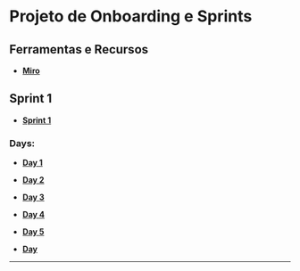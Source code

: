 # Projeto de Onboarding e Sprints

## Ferramentas e Recursos

- **[Miro](https://miro.com/welcomeonboard/VHlPWlZUcElYc0xTcHBRb3NlS05XenBVSGdYRG9SSHR1Q2VUZlNVWHY0Q2hRUElLOVY4NXFLbTZOWFBHM0xpdnwzNDU4NzY0NjAxMzA3NDUyMjE0fDI=?share_link_id=71148801712)**


## Sprint 1

- **[Sprint 1](https://github.com/ClaudioSantosFilho/Work/blob/main/FristSprint/Sprint1.md)**

### Days:

- **[Day 1](https://github.com/ClaudioSantosFilho/Work/blob/main/FristSprint/Day1.md)**
  
- **[Day 2](https://github.com/ClaudioSantosFilho/Work/blob/main/FristSprint/Day2.md)**

- **[Day 3](https://github.com/ClaudioSantosFilho/Work/blob/main/FristSprint/Day3.md)**

- **[Day 4](https://github.com/ClaudioSantosFilho/Work/blob/main/FristSprint/Day4.md)**

- **[Day 5](https://github.com/ClaudioSantosFilho/Work/blob/main/FristSprint/Day5.md)**

- **[Day](https://github.com/ClaudioSantosFilho/Work/blob/main/FristSprint/Day6.md)**
---